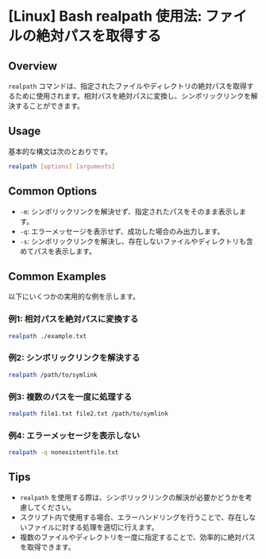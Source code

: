 # [Linux] Bash realpath 使用法: ファイルの絶対パスを取得する

## Overview
`realpath` コマンドは、指定されたファイルやディレクトリの絶対パスを取得するために使用されます。相対パスを絶対パスに変換し、シンボリックリンクを解決することができます。

## Usage
基本的な構文は次のとおりです。

```bash
realpath [options] [arguments]
```

## Common Options
- `-m`: シンボリックリンクを解決せず、指定されたパスをそのまま表示します。
- `-q`: エラーメッセージを表示せず、成功した場合のみ出力します。
- `-s`: シンボリックリンクを解決し、存在しないファイルやディレクトリも含めてパスを表示します。

## Common Examples
以下にいくつかの実用的な例を示します。

### 例1: 相対パスを絶対パスに変換する
```bash
realpath ./example.txt
```

### 例2: シンボリックリンクを解決する
```bash
realpath /path/to/symlink
```

### 例3: 複数のパスを一度に処理する
```bash
realpath file1.txt file2.txt /path/to/symlink
```

### 例4: エラーメッセージを表示しない
```bash
realpath -q nonexistentfile.txt
```

## Tips
- `realpath` を使用する際は、シンボリックリンクの解決が必要かどうかを考慮してください。
- スクリプト内で使用する場合、エラーハンドリングを行うことで、存在しないファイルに対する処理を適切に行えます。
- 複数のファイルやディレクトリを一度に指定することで、効率的に絶対パスを取得できます。